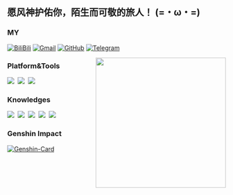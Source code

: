 ## 愿风神护佑你，陌生而可敬的旅人！ (=・ω・=)

### MY

<p align="left">
  <a href="https://space.bilibili.com/1614185" target="_blank"><img src="https://img.shields.io/badge/BiliBili-ff9999.svg?&style=flat-square&logo=bilibili&logoColor=white" alt="BiliBili"></a>
  <a href="mailto:frozensky.7124@gmail.com" target="_blank"><img src="https://img.shields.io/badge/Gmail-c14438.svg?&style=flat-square&logo=gmail&logoColor=white" alt="Gmail"></a>
  <a href="https://github.com/FrozenSky7124" target="_blank"><img src="https://img.shields.io/badge/GitHub-000000?&style=flat-square&logo=GitHub&logoColor=white" alt="GitHub"></a>
  <a href="https://t.me/FrozenSky7124" target="_blank"><img src="https://img.shields.io/badge/Telegram-262968.svg?&style=flat-square&logo=telegram&logoColor=white" alt="Telegram"></a>  
</p>

<!--
<img align="right" width="350px" src="https://i.loli.net/2021/10/17/jnliELMfPSkphtB.png" />
<img align="right" width="300px" src="https://i.loli.net/2021/10/17/8yqXcQFOg5uCVPx.png" />
-->
<img align="right" width="300px" src="https://cdn.jsdelivr.net/gh/FrozenSky7124/FrozenSky7124@main/assets/keqing_shilaimu.png" />

### Platform&Tools

[![](https://img.shields.io/badge/OS-Ubuntu%20Linux-ff7500?style=flat-square&logo=ubuntu&logoColor=ffffff)](https://ubuntu.com/)&nbsp;
[![](https://img.shields.io/badge/OS-Raspberry%20Pi-ff6666?style=flat-square&logo=raspberrypi&logoColor=ffffff)](https://www.raspberrypi.com/)&nbsp;
[![](https://img.shields.io/badge/Windows-10-2376bc?style=flat-square&logo=windows&logoColor=ffffff)](https://www.microsoft.com/windows/get-windows-10)&nbsp;

### Knowledges

[![](https://img.shields.io/badge/C++-f34b7d?style=flat-square&logo=c%2b%2b)](http://www.cplusplus.com/)&nbsp;
[![](https://img.shields.io/badge/Qt%20Creator-669933?style=flat-square&logo=Qt)](https://www.qt.io/)&nbsp;
[![](https://img.shields.io/badge/-Docker-2496ED?style=flat-square&logo=docker&logoColor=ffffff)](https://www.docker.com/)&nbsp;
[![](https://img.shields.io/badge/-Git-f05032?style=flat-square&logo=git&logoColor=white)](https://git-scm.com/)&nbsp;
[![](https://img.shields.io/badge/-Nginx-269539?style=flat-square&logo=nginx&logoColor=ffffff)](https://nginx.org/)&nbsp;

### Genshin Impact

<!-- <img src="https://genshin-card.getloli.com/detail/12,17,20,59/82514798.png" alt="genshin-card" /> -->
<a href="https://ys.mihoyo.com/" target="_blank"><img src="https://cdn.jsdelivr.net/gh/FrozenSky7124/FrozenSky7124@main/assets/GenshinImpact_20220313.jpg" alt="Genshin-Card" /></a>

<!--
**FrozenSky7124/FrozenSky7124** is a ✨ _special_ ✨ repository because its `README.md` (this file) appears on your GitHub profile.

Here are some ideas to get you started:

- 🔭 I’m currently working on ...
- 🌱 I’m currently learning ...
- 👯 I’m looking to collaborate on ...
- 🤔 I’m looking for help with ...
- 💬 Ask me about ...
- 📫 How to reach me: ...
- 😄 Pronouns: ...
- ⚡ Fun fact: ...

https://zhuanlan.zhihu.com/p/360886447
https://zhuanlan.zhihu.com/p/265462490
https://github.com/journey-ad
https://github.com/SigureMo
-->
